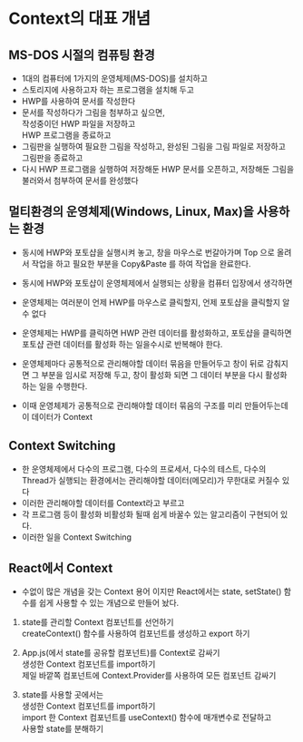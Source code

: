 # Context의 대표 개념

## MS-DOS 시절의 컴퓨팅 환경

- 1대의 컴퓨터에 1가지의 운영체제(MS-DOS)를 설치하고
- 스토리지에 사용하고자 하는 프로그램을 설치해 두고
- HWP를 사용하여 문서를 작성한다
- 문서를 작성하다가 그림을 첨부하고 싶으면,  
  작성중이던 HWP 파일을 저장하고  
  HWP 프로그램을 종료하고
- 그림판을 실행하여 필요한 그림을 작성하고,
  완성된 그림을 그림 파일로 저장하고  
  그림판을 종료하고
- 다시 HWP 프로그램을 실행하여 저장해둔 HWP 문서를 오픈하고, 저장해둔 그림을 불러와서 첨부하여 문서를 완성했다

## 멀티환경의 운영체제(Windows, Linux, Max)을 사용하는 환경

- 동시에 HWP와 포토샵을 실행시켜 놓고, 창을 마우스로 번갈아가며 Top 으로 올려서 작업을 하고 필요한 부분을 Copy&Paste 를 하여 작업을 완료한다.
- 동시에 HWP와 포토샵이 운영체제에서 실행되는 상황을 컴퓨터 입장에서 생각하면
- 운영체제는 여러분이 언제 HWP를 마우스로 클릭할지, 언제 포토샵을 클릭할지 알수 없다
- 운영체제는 HWP를 클릭하면 HWP 관련 데이터를 활성화하고, 포토샵을 클릭하면 포토샵 관련 데이터를 활성화 하는 일을수시로 반복해야 한다.

- 운영체제마다 공통적으로 관리해야할 데이터 묶음을 만들어두고 창이 뒤로 감춰지면 그 부분을 임시로 저장해 두고, 창이 활성화 되면 그 데이터 부분을 다시 활성화 하는 일을 수행한다.

- 이때 운영체제가 공통적으로 관리해야할 데이터 묶음의 구조를 미리 만들어두는데 이 데이터가 Context

## Context Switching

- 한 운영체제에서 다수의 프로그램, 다수의 프로세서, 다수의 테스트, 다수의 Thread가 실행되는 환경에서는 관리해야할 데이터(메모리)가 무한대로 커질수 있다
- 이러한 관리해야할 데이터를 Context라고 부르고
- 각 프로그램 등이 활성화 비활성화 될때 쉽게 바꿀수 있는 알고리즘이 구현되어 있다.
- 이러한 일을 Context Switching

## React에서 Context

- 수없이 많은 개념을 갖는 Context 용어 이지만 React에서는 state, setState() 함수를 쉽게 사용할 수 있는 개념으로 만들어 놨다.

1. state를 관리할 Context 컴포넌트를 선언하기  
   createContext() 함수를 사용하여 컴포넌트를 생성하고 export 하기

2. App.js(에서 state를 공유할 컴포넌트)를 Context로 감싸기  
   생성한 Context 컴포넌트를 import하기  
   제일 바깥쪽 컴포넌트에 Context.Provider를 사용하여 모든 컴포넌트 감싸기

3. state를 사용할 곳에서는  
   생성한 Context 컴포넌트를 import하기  
   import 한 Context 컴포넌트를 useContext() 함수에 매개변수로 전달하고  
   사용할 state를 분해하기
